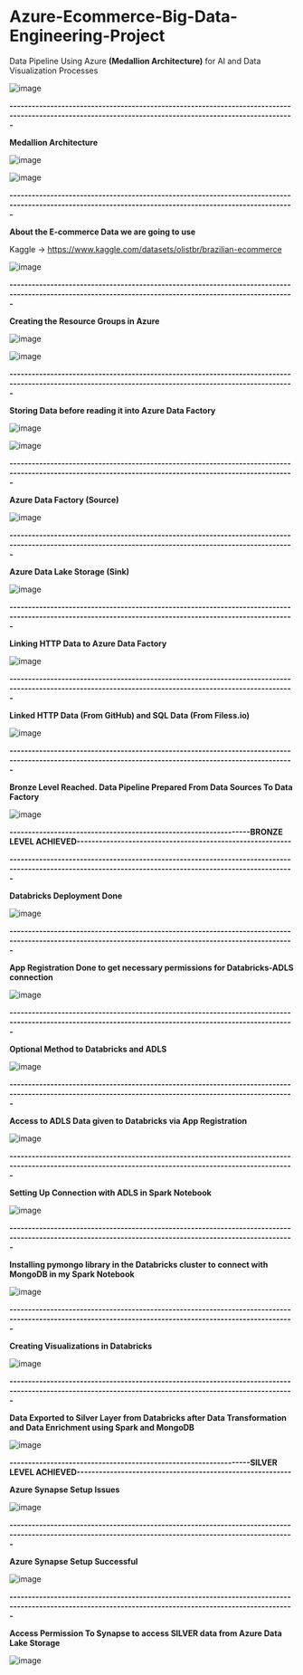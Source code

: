# Azure-Ecommerce-Big-Data-Engineering-Project
Data Pipeline Using Azure **(Medallion Architecture)** for AI and Data Visualization Processes


![image](https://github.com/user-attachments/assets/c3c2c655-b26b-4802-8b3b-487a6e73accb)

**---------------------------------------------------------------------------------------------------------------------------------------------------------**


**Medallion Architecture**

![image](https://github.com/user-attachments/assets/df7a698c-13a5-46e8-bfe3-9a01b093d344)


![image](https://github.com/user-attachments/assets/ca1efbf0-b93c-4a66-8d99-9ff174eb2c41)

**---------------------------------------------------------------------------------------------------------------------------------------------------------**


**About the E-commerce Data we are going to use**

 
Kaggle -> https://www.kaggle.com/datasets/olistbr/brazilian-ecommerce

![image](https://github.com/user-attachments/assets/76749e29-b1fc-47f7-9a05-18c409b5577e)


**---------------------------------------------------------------------------------------------------------------------------------------------------------**


**Creating the Resource Groups in Azure**

![image](https://github.com/user-attachments/assets/afdb7962-3d3a-4bea-b76b-bfd3fdd8c75a)


![image](https://github.com/user-attachments/assets/b4ca162d-2cac-4034-9f7c-02a4909f77f1)


**---------------------------------------------------------------------------------------------------------------------------------------------------------**


**Storing Data before reading it into Azure Data Factory**

![image](https://github.com/user-attachments/assets/d514a36a-e5f4-44d1-ba33-0094ca8849e7)

![image](https://github.com/user-attachments/assets/1446f2f8-e294-4386-8bc2-02294ac25f2a)

**---------------------------------------------------------------------------------------------------------------------------------------------------------**


**Azure Data Factory (Source)**

![image](https://github.com/user-attachments/assets/abb67c06-a44e-4b35-8b3b-d7f659d84f40)

**---------------------------------------------------------------------------------------------------------------------------------------------------------**


**Azure Data Lake Storage (Sink)**

![image](https://github.com/user-attachments/assets/67e3b1bb-8b69-4ff5-b72f-182ee6fd92f6)

**---------------------------------------------------------------------------------------------------------------------------------------------------------**


**Linking HTTP Data to Azure Data Factory**

![image](https://github.com/user-attachments/assets/de2c3d72-876e-491f-aeb5-0d7dd60573ee)

**---------------------------------------------------------------------------------------------------------------------------------------------------------**


**Linked HTTP Data (From GitHub) and SQL Data (From Filess.io)**

![image](https://github.com/user-attachments/assets/98a9cf69-636a-455b-a54a-1956127e0451)

**---------------------------------------------------------------------------------------------------------------------------------------------------------**


**Bronze Level Reached. Data Pipeline Prepared From Data Sources To Data Factory**

![image](https://github.com/user-attachments/assets/a9c4a0ad-2799-4359-baad-831b90686cbf)




**-----------------------------------------------------------------BRONZE LEVEL ACHIEVED----------------------------------------------------------**





**---------------------------------------------------------------------------------------------------------------------------------------------------------**


**Databricks Deployment Done**

![image](https://github.com/user-attachments/assets/b7934745-37fa-4acf-97e3-65d5649d1881)


**---------------------------------------------------------------------------------------------------------------------------------------------------------**


**App Registration Done to get necessary permissions for Databricks-ADLS connection**

![image](https://github.com/user-attachments/assets/5e456f2a-db18-4342-9e06-f427bf27e27b)


**---------------------------------------------------------------------------------------------------------------------------------------------------------**


**Optional Method to Databricks and ADLS**

![image](https://github.com/user-attachments/assets/cf61ae94-abb5-4c6a-ab81-0afb28aaa8f8)


**---------------------------------------------------------------------------------------------------------------------------------------------------------**


**Access to ADLS Data given to Databricks via App Registration**

![image](https://github.com/user-attachments/assets/800d3f31-8b65-48f3-9c3d-7f4e980cd0fc)


**---------------------------------------------------------------------------------------------------------------------------------------------------------**


**Setting Up Connection with ADLS in Spark Notebook**

![image](https://github.com/user-attachments/assets/12d7ccab-9938-4262-8232-272b8fdd581a)


**---------------------------------------------------------------------------------------------------------------------------------------------------------**


**Installing pymongo library in the Databricks cluster to connect with MongoDB in my Spark Notebook**

![image](https://github.com/user-attachments/assets/ef8ae7f5-64e3-4dc6-8deb-4df2edc5ace7)


**---------------------------------------------------------------------------------------------------------------------------------------------------------**


**Creating Visualizations in Databricks**

![image](https://github.com/user-attachments/assets/a69be52a-4919-4072-aefe-a77859f8ee84)


**---------------------------------------------------------------------------------------------------------------------------------------------------------**



**Data Exported to Silver Layer from Databricks after Data Transformation and Data Enrichment using Spark and MongoDB**

![image](https://github.com/user-attachments/assets/3a339866-b31b-4931-8738-0f05947a9517)



**-----------------------------------------------------------------SILVER LEVEL ACHIEVED----------------------------------------------------------**


**Azure Synapse Setup Issues**

![image](https://github.com/user-attachments/assets/a41f80fb-2ce9-4e06-b26d-0729f57cf0f3)

**---------------------------------------------------------------------------------------------------------------------------------------------------------**


**Azure Synapse Setup Successful**

![image](https://github.com/user-attachments/assets/832b8248-dfc3-4731-891a-f24999f97627)

**---------------------------------------------------------------------------------------------------------------------------------------------------------**


**Access Permission To Synapse to access SILVER data from Azure Data Lake Storage**

![image](https://github.com/user-attachments/assets/ded4724c-4913-4694-a90f-5dc9c4a15f85)








